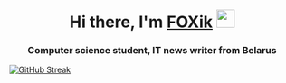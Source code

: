 <h1 align="center">Hi there, I'm <a href="https://daniilshat.ru/" target="_blank">FOXik</a> 
<img src="https://github.com/blackcater/blackcater/raw/main/images/Hi.gif" height="32"/></h1>
<h3 align="center">Computer science student, IT news writer from Belarus</h3>


[![GitHub Streak](https://github-readme-streak-stats.herokuapp.com/?user=DenverCoder1)](https://git.io/streak-stats)

